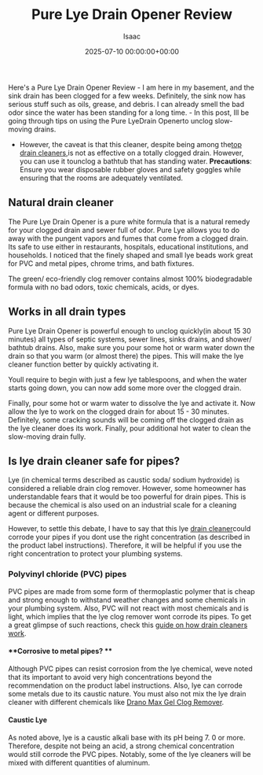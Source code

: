﻿---
title: Pure Lye Drain Opener Review
description: Here's a Pure Lye Drain Opener Review - I am here in my basement, and the sink drain has been clogged for a few weeks. Definitely, the sink now has serious...
slug: /pure-lye-drain-opener-review/
date: 2025-07-10 00:00:00+00:00
lastmod: 2025-07-10 00:00:00+03:00
author: Isaac
categories:

- Drains

- Product Reviews
tags:

- drains

- pure

- lye
layout: post
---

Here's a Pure Lye Drain Opener Review - I am here in my basement, and the sink drain has been clogged for a few weeks. Definitely, the sink now has serious stuff such as oils, grease, and debris. I can already smell the bad odor since the water has been standing for a long time. - In this post, Ill be going through tips on using the Pure LyeDrain Openerto unclog slow-moving drains.

- However, the caveat is that this cleaner, despite being among the[top drain cleaners](https://pestpolicy.com/best-drain-cleaner//),is not as effective on a totally clogged drain. However, you can use it tounclog a bathtub that has standing water. **Precautions**: Ensure you wear disposable rubber gloves and safety goggles while ensuring that the rooms are adequately ventilated.

##  **Natural drain cleaner**

The Pure Lye Drain Opener is a pure white formula that is a natural remedy for your clogged drain and sewer full of odor. Pure Lye allows you to do away with the pungent vapors and fumes that come from a clogged drain. Its safe to use either in restaurants, hospitals, educational institutions, and households. I noticed that the finely shaped and small lye beads work great for PVC and metal pipes, chrome trims, and bath fixtures.

The green/ eco-friendly clog remover contains almost 100% biodegradable formula with no bad odors, toxic chemicals, acids, or dyes.

##  Works in all drain types

Pure Lye Drain Opener is powerful enough to unclog quickly(in about 15 30 minutes) all types of septic systems, sewer lines, sinks drains, and shower/ bathtub drains. Also, make sure you pour some hot or warm water down the drain so that you warm (or almost there) the pipes. This will make the lye cleaner function better by quickly activating it.

Youll require to begin with just a few lye tablespoons, and when the water starts going down, you can now add some more over the clogged drain.

Finally, pour some hot or warm water to dissolve the lye and activate it. Now allow the lye to work on the clogged drain for about 15 - 30 minutes. Definitely, some cracking sounds will be coming off the clogged drain as the lye cleaner does its work. Finally, pour additional hot water to clean the slow-moving drain fully.

##  Is lye drain cleaner safe for pipes?

Lye (in chemical terms described as caustic soda/ sodium hydroxide) is considered a reliable drain clog remover. However, some homeowner has understandable fears that it would be too powerful for drain pipes. This is because the chemical is also used on an industrial scale for a cleaning agent or different purposes.

However, to settle this debate, I have to say that this lye [drain cleaner](https://pestpolicy.com/is-drain-cleaner-an-acid-or-base/)could corrode your pipes if you dont use the right concentration (as described in the product label instructions). Therefore, it will be helpful if you use the right concentration to protect your plumbing systems.

###  **Polyvinyl chloride (PVC) pipes**

PVC pipes are made from some form of thermoplastic polymer that is cheap and strong enough to withstand weather changes and some chemicals in your plumbing system. Also, PVC will not react with most chemicals and is light, which implies that the lye clog remover wont corrode its pipes. To get a great glimpse of such reactions, check this [guide on how drain cleaners work](https://pestpolicy.com/how-drain-cleaners-work/).

####  **Corrosive to metal pipes? **

Although PVC pipes can resist corrosion from the lye chemical, weve noted that its important to avoid very high concentrations beyond the recommendation on the product label instructions. Also, lye can corrode some metals due to its caustic nature. You must also not mix the lye drain cleaner with different chemicals like [Drano Max Gel Clog Remover](https://pestpolicy.com/drano-max-gel-clog-remover-review/).

####  **Caustic Lye**

As noted above, lye is a caustic alkali base with its pH being 7. 0 or more. Therefore, despite not being an acid, a strong chemical concentration would still corrode the PVC pipes. Notably, some of the lye cleaners will be mixed with different quantities of aluminum.
